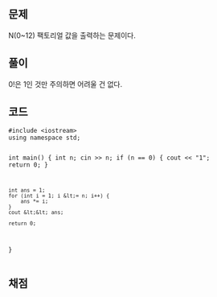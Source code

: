 <h2 id="문제">문제</h2>
<p>N(0~12) 팩토리얼 값을 출력하는 문제이다.</p>
<h2 id="풀이">풀이</h2>
<p>0!은 1인 것만 주의하면 어려울 건 없다.</p>
<h2 id="코드">코드</h2>
<pre><code class="language-cpp">#include &lt;iostream&gt;
using namespace std;

int main() {
    int n;
    cin &gt;&gt; n;
    if (n == 0) {
        cout &lt;&lt; &quot;1&quot;;
        return 0;
    }

    int ans = 1;
    for (int i = 1; i &lt;= n; i++) {
        ans *= i;
    }
    cout &lt;&lt; ans;

    return 0;
}</code></pre>
<h2 id="채점">채점</h2>
<p><img alt="" src="https://velog.velcdn.com/images/coolgamja_/post/d9627ac8-8570-4576-993f-5f900a249457/image.png" /></p>